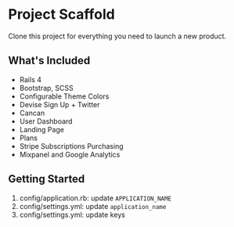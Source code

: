 # Project Scaffold

Clone this project for everything you need to launch a new product.

## What's Included

* Rails 4
* Bootstrap, SCSS
* Configurable Theme Colors
* Devise Sign Up + Twitter
* Cancan
* User Dashboard
* Landing Page
* Plans
* Stripe Subscriptions Purchasing
* Mixpanel and Google Analytics

## Getting Started

1. config/application.rb: update `APPLICATION_NAME`
2. config/settings.yml: update `application_name`
3. config/settings.yml: update keys
